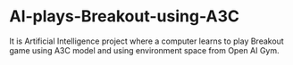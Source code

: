 # AI-plays-Breakout-using-A3C
It is Artificial Intelligence project where a computer learns to play Breakout game using A3C model and using environment space from Open AI Gym.
